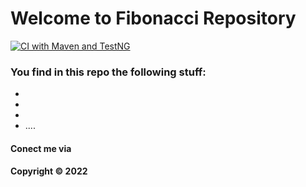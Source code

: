 

# Welcome to Fibonacci Repository
[![CI with Maven and TestNG](https://github.com/hoang-n-d/swt-test-fibonacci/actions/workflows/maven.yml/badge.svg)](https://github.com/hoang-n-d/swt-test-fibonacci/actions/workflows/maven.yml)

### You find in this repo the following stuff:

* 
* 
* 
* ....


#### Conect me via 

#### Copyright &#169; 2022 
